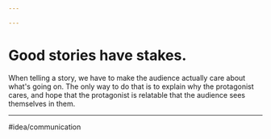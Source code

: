 ```yaml
---

---
```

# Good stories have stakes. 
When telling a story, we have to make the audience actually care about what's going on. The only way to do that is to explain why the protagonist cares, and hope that the protagonist is relatable that the audience sees themselves in them.

---
#idea/communication 